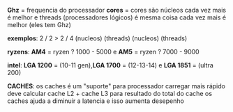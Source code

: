 **Ghz** = frequencia do processador
**cores** = cores são núcleos cada vez mais é melhor e threads (processadores lógicos) é mesma coisa cada vez mais é melhor (eles tem Ghz)

**exemplos**:  2    /    2         >        2     /     4
       (nucleos)  (threads)        (nucleos)    (threads)

**ryzens**: **AM4** = ryzen ? 1000 - 5000 e **AM5** = ryzen ? 7000 - 9000

**intel**: **LGA 1200** = (10-11 gen),**LGA 1700** = (12-13-14) e **LGA 1851** = (ultra 200)
                                 

**CACHES**:
os caches é um "suporte" para processador carregar mais rápido
deve calcular cache L2 + cache L3 para resultado do total do cache
os caches ajuda a diminuir a latencia e isso aumenta desepenho

